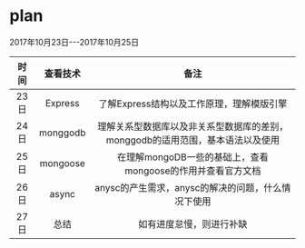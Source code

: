 # plan

2017年10月23日---2017年10月25日  

|时间|查看技术|备注|  
|:---:|:----:|:---:|  
|23日|Express|了解Express结构以及工作原理，理解模版引擎|  
|24日|monggodb|理解关系型数据库以及非关系型数据库的差别，monggodb的适用范围，基本语法以及使用|  
|25日|mongoose|在理解mongoDB一些的基础上，查看mongoose的作用并查看官方文档|  
|26日|async|anysc的产生需求，anysc的解决的问题，什么情况下使用|  
|27日|总结|如有进度怠慢，则进行补缺|  
 
 
 

